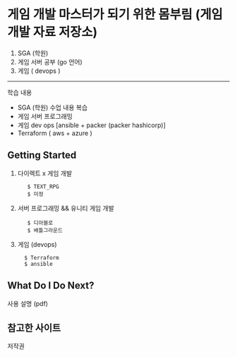 게임 개발 마스터가 되기 위한 몸부림 (게임 개발 자료 저장소)
==================================================

1. SGA (학원)   
2. 게임 서버 공부 (go 언어)  
3. 게임 ( devops )
-----------
학습 내용
* SGA (학원) 수업 내용 복습
* 게임 서버 프로그래밍 
* 게임 dev ops [ansible + packer (packer hashicorp)]
* Terraform ( aws + azure )

Getting Started
---------------


1. 다이렉트 x 게임 개발
   
          $ TEXT_RPG
          $ 미정

2. 서버 프로그래밍 && 유니티 게임 개발

          $ 디아블로
          $ 배틀그라운드
            
3.  게임 (devops)

          $ Terraform
          $ ansible

What Do I Do Next?
------------------
사용 설명 (pdf)

참고한 사이트
------------------

저작권

